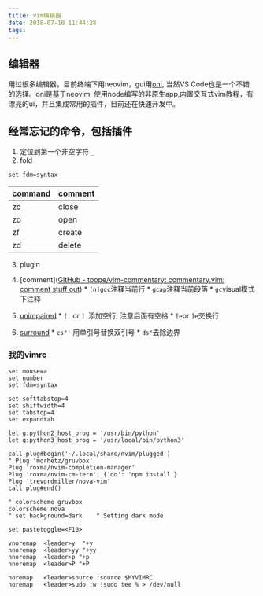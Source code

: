 ```yaml
---
title: vim编辑器
date: 2018-07-10 11:44:28
tags:
---
```


## 编辑器
用过很多编辑器，目前终端下用neovim，gui用[oni](https://github.com/onivim/oni), 当然VS Code也是一个不错的选择。oni是基于neovim, 使用node编写的非原生app,内置交互式vim教程，有漂亮的ui，并且集成常用的插件，目前还在快速开发中。
## 经常忘记的命令，包括插件

1. 定位到第一个非空字符 `_`
2. fold

```
set fdm=syntax
```

| command | comment |
|----------|--------|
| zc | close |
| zo | open |
| zf | create |
| zd | delete |

3. plugin

  1. [comment]([GitHub - tpope/vim-commentary: commentary.vim: comment stuff out](https://github.com/tpope/vim-commentary))
    * `[n]gcc`注释当前行
    * `gcap`注释当前段落
    * `gc`visual模式下注释
  2. [unimpaired](https://github.com/tpope/vim-unimpaired)
    * `[ ` or `] `添加空行, 注意后面有空格
    * `[e`or `]e`交换行
  4. [surround](https://github.com/tpope/vim-surround)
    * `cs"'` 用单引号替换双引号
    * `ds"`去除边界

### 我的vimrc
```vim
set mouse=a
set number
set fdm=syntax

set softtabstop=4
set shiftwidth=4
set tabstop=4
set expandtab

let g:python2_host_prog = '/usr/bin/python'
let g:python3_host_prog = '/usr/local/bin/python3'

call plug#begin('~/.local/share/nvim/plugged')
" Plug 'morhetz/gruvbox'
Plug 'roxma/nvim-completion-manager'
Plug 'roxma/nvim-cm-tern', {'do': 'npm install'}
Plug 'trevordmiller/nova-vim'
call plug#end()

" colorscheme gruvbox
colorscheme nova
" set background=dark    " Setting dark mode

set pastetoggle=<F10>

vnoremap  <leader>y  "+y
nnoremap  <leader>yy "+yy
nnoremap  <leader>p "+p
nnoremap  <leader>P "+P

noremap   <leader>source :source $MYVIMRC
noremap   <leader>sudo :w !sudo tee % > /dev/null

```
